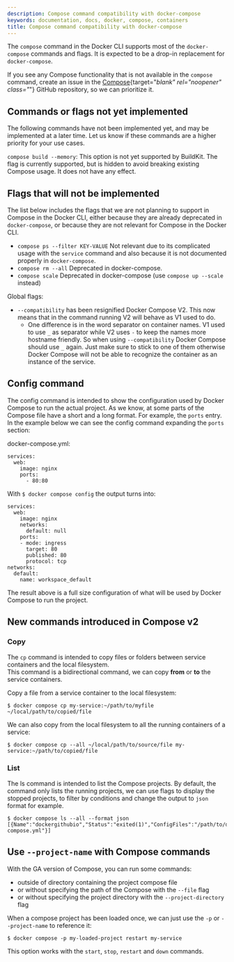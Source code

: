 ```yaml
---
description: Compose command compatibility with docker-compose
keywords: documentation, docs, docker, compose, containers
title: Compose command compatibility with docker-compose
---
```


The `compose` command in the Docker CLI supports most of the `docker-compose` commands and flags. It is expected to be a drop-in replacement for `docker-compose`. 

If you see any Compose functionality that is not available in the `compose` command, create an issue in the [Compose](https://github.com/docker/compose/issues){target="_blank" rel="noopener" class="_"} GitHub repository, so we can prioritize it.

## Commands or flags not yet implemented

The following commands have not been implemented yet, and may be implemented at a later time.
Let us know if these commands are a higher priority for your use cases.

`compose build --memory`: This option is not yet supported by BuildKit. The flag is currently supported, but is hidden to avoid breaking existing Compose usage. It does not have any effect.

## Flags that will not be implemented

The list below includes the flags that we are not planning to support in Compose in the Docker CLI,
either because they are already deprecated in `docker-compose`, or because they are not relevant for Compose in the Docker CLI.

* `compose ps --filter KEY-VALUE` Not relevant due to its complicated usage with the `service` command and also because it is not documented properly in `docker-compose`.
* `compose rm --all` Deprecated in docker-compose.
* `compose scale` Deprecated in docker-compose (use `compose up --scale` instead)

Global flags:

* `--compatibility` has been resignified Docker Compose V2. This now means that in the command running V2 will behave as V1 used to do.
  * One difference is in the word separator on container names. V1 used to use `_` as separator while V2 uses `-` to keep the names more hostname friendly. So when using `--compatibility` Docker 
    Compose should use `_` again. Just make sure to stick to one of them otherwise Docker Compose will not be able to recognize the container as an instance of the service.

## Config command

The config command is intended to show the configuration used by Docker Compose to run the actual project.
As we know, at some parts of the Compose file have a short and a long format. For example, the `ports` entry.
In the example below we can see the config command expanding the `ports` section:

docker-compose.yml:
```
services:
  web:
    image: nginx
    ports:
      - 80:80
```
With `$ docker compose config` the output turns into:
```
services:
  web:
    image: nginx
    networks:
      default: null
    ports:
    - mode: ingress
      target: 80
      published: 80
      protocol: tcp
networks:
  default:
    name: workspace_default
```

The result above is a full size configuration of what will be used by Docker Compose to run the project.

## New commands introduced in Compose v2

### Copy

The `cp` command is intended to copy files or folders between service containers and the local filesystem.  
This command is a bidirectional command, we can copy **from** or **to** the service containers.

Copy a file from a service container to the local filesystem:

```console
$ docker compose cp my-service:~/path/to/myfile ~/local/path/to/copied/file
```

We can also copy from the local filesystem to all the running containers of a service:

```console
$ docker compose cp --all ~/local/path/to/source/file my-service:~/path/to/copied/file
```


### List

The ls command is intended to list the Compose projects. By default, the command only lists the running projects, 
we can use flags to display the stopped projects, to filter by conditions and change the output to `json` format for example.

```console
$ docker compose ls --all --format json
[{Name":"dockergithubio","Status":"exited(1)","ConfigFiles":"/path/to/docs/docker-compose.yml"}]
```

## Use `--project-name` with Compose commands

With the GA version of Compose, you can run some commands:
- outside of directory containing the project compose file
- or without specifying the path of the Compose with the `--file` flag
- or without specifying the project directory with the `--project-directory` flag

When a compose project has been loaded once, we can just use the `-p` or `--project-name` to reference it:

```console
$ docker compose -p my-loaded-project restart my-service
```

This option works with the `start`, `stop`, `restart` and `down` commands.